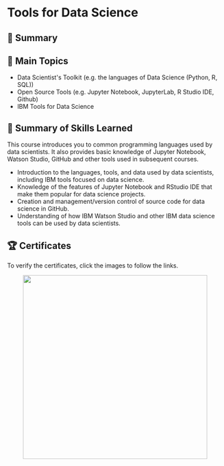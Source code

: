 # Tools for Data Science

## 📄 Summary 


## 📑 Main Topics 
- Data Scientist's Toolkit (e.g. the languages of Data Science (Python, R, SQL))
- Open Source Tools (e.g. Jupyter Notebook, JupyterLab, R Studio IDE, Github)
- IBM Tools for Data Science

## 📄 Summary of Skills Learned 
This course introduces you to common programming languages ​​used by data scientists. It also provides basic knowledge of  Jupyter Notebook, Watson Studio, GitHub and other tools used in subsequent courses.
- Introduction to the languages, tools, and data used by data scientists, including IBM tools focused on data science. 
- Knowledge of the features of Jupyter Notebook and RStudio IDE that make them popular for data science projects.
- Creation and management/version control of source code for data science in GitHub.
- Understanding of how IBM Watson Studio and other IBM data science tools can be used by data scientists.

## 🏆 Certificates 
To verify the certificates, click the images to follow the links.

<p align="middle">
  <a href="https://coursera.org/share/572ed008fe454f103d992ba4e9a5db56"><img src="https://user-images.githubusercontent.com/84391594/152701005-61dbe199-d6a7-4951-b2e3-ea27baa421ec.png" height="430"></a>
</p>
